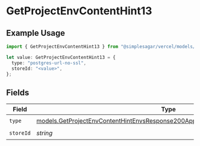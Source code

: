 # GetProjectEnvContentHint13

## Example Usage

```typescript
import { GetProjectEnvContentHint13 } from "@simplesagar/vercel/models/getprojectenvop.js";

let value: GetProjectEnvContentHint13 = {
  type: "postgres-url-no-ssl",
  storeId: "<value>",
};
```

## Fields

| Field                                                                                                                                                                      | Type                                                                                                                                                                       | Required                                                                                                                                                                   | Description                                                                                                                                                                |
| -------------------------------------------------------------------------------------------------------------------------------------------------------------------------- | -------------------------------------------------------------------------------------------------------------------------------------------------------------------------- | -------------------------------------------------------------------------------------------------------------------------------------------------------------------------- | -------------------------------------------------------------------------------------------------------------------------------------------------------------------------- |
| `type`                                                                                                                                                                     | [models.GetProjectEnvContentHintEnvsResponse200ApplicationJSONResponseBody113Type](../models/getprojectenvcontenthintenvsresponse200applicationjsonresponsebody113type.md) | :heavy_check_mark:                                                                                                                                                         | N/A                                                                                                                                                                        |
| `storeId`                                                                                                                                                                  | *string*                                                                                                                                                                   | :heavy_check_mark:                                                                                                                                                         | N/A                                                                                                                                                                        |